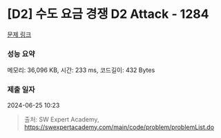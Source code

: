 # [D2] 수도 요금 경쟁 D2 Attack - 1284 

[문제 링크](https://swexpertacademy.com/main/code/problem/problemDetail.do?contestProbId=AV189xUaI8UCFAZN) 

### 성능 요약

메모리: 36,096 KB, 시간: 233 ms, 코드길이: 432 Bytes

### 제출 일자

2024-06-25 10:23



> 출처: SW Expert Academy, https://swexpertacademy.com/main/code/problem/problemList.do